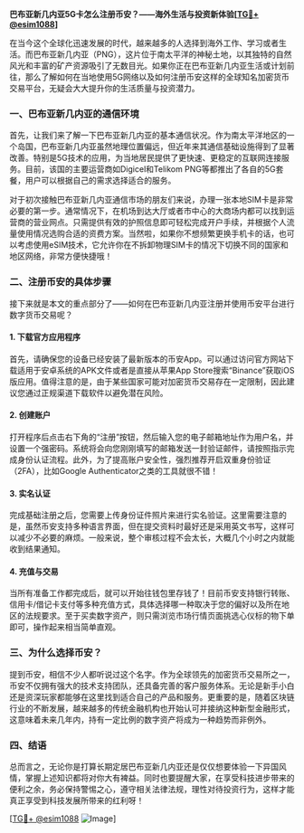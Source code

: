 **巴布亚新几内亚5G卡怎么注册币安？——海外生活与投资新体验[[TG💪+ @esim1088](https://t.me/s/esim1088)]**

在当今这个全球化迅速发展的时代，越来越多的人选择到海外工作、学习或者生活。而巴布亚新几内亚（PNG），这片位于南太平洋的神秘土地，以其独特的自然风光和丰富的矿产资源吸引了无数目光。如果你正在巴布亚新几内亚生活或计划前往，那么了解如何在当地使用5G网络以及如何注册币安这样的全球知名加密货币交易平台，无疑会大大提升你的生活质量与投资潜力。

### 一、巴布亚新几内亚的通信环境

首先，让我们来了解一下巴布亚新几内亚的基本通信状况。作为南太平洋地区的一个岛国，巴布亚新几内亚虽然地理位置偏远，但近年来其通信基础设施得到了显著改善。特别是5G技术的应用，为当地居民提供了更快速、更稳定的互联网连接服务。目前，该国的主要运营商如Digicel和Telikom PNG等都推出了各自的5G套餐，用户可以根据自己的需求选择适合的服务。

对于初次接触巴布亚新几内亚通信市场的朋友们来说，办理一张本地SIM卡是非常必要的第一步。通常情况下，在机场到达大厅或者市中心的大商场内都可以找到运营商的营业网点。只需提供有效的护照信息即可轻松完成开户手续，并根据个人流量使用情况选购合适的资费方案。当然啦，如果你不想频繁更换手机卡的话，也可以考虑使用eSIM技术，它允许你在不拆卸物理SIM卡的情况下切换不同的国家和地区网络，非常方便快捷哦！

### 二、注册币安的具体步骤

接下来就是本文的重点部分了——如何在巴布亚新几内亚注册并使用币安平台进行数字货币交易呢？

#### 1. 下载官方应用程序
首先，请确保您的设备已经安装了最新版本的币安App。可以通过访问官方网站下载适用于安卓系统的APK文件或者是直接从苹果App Store搜索“Binance”获取iOS版应用。值得注意的是，由于某些国家可能对加密货币交易存在一定限制，因此建议您通过正规渠道下载软件以避免潜在风险。

#### 2. 创建账户
打开程序后点击右下角的“注册”按钮，然后输入您的电子邮箱地址作为用户名，并设置一个强密码。系统将会向您刚刚填写的邮箱发送一封验证邮件，请按照指示完成身份认证流程。此外，为了提高账户安全性，强烈推荐开启双重身份验证（2FA），比如Google Authenticator之类的工具就很不错！

#### 3. 实名认证
完成基础注册之后，您需要上传身份证件照片来进行实名验证。这里需要注意的是，虽然币安支持多种语言界面，但在提交资料时最好还是采用英文书写，这样可以减少不必要的麻烦。一般来说，整个审核过程不会太长，大概几个小时之内就能收到结果通知。

#### 4. 充值与交易
当所有准备工作都完成后，就可以开始往钱包里存钱了！目前币安支持银行转账、信用卡/借记卡支付等多种充值方式，具体选择哪一种取决于您的偏好以及所在地区的法规要求。至于买卖数字资产，则只需浏览市场行情页面挑选心仪标的物下单即可，操作起来相当简单直观。

### 三、为什么选择币安？
提到币安，相信不少人都听说过这个名字。作为全球领先的加密货币交易所之一，币安不仅拥有强大的技术支持团队，还具备完善的客户服务体系。无论是新手小白还是资深玩家都能够在这里找到适合自己的产品和服务。更重要的是，随着区块链行业的不断发展，越来越多的传统金融机构也开始认可并接纳这种新型金融形式，这意味着未来几年内，持有一定比例的数字资产将成为一种趋势而非例外。

### 四、结语

总而言之，无论你是打算长期定居巴布亚新几内亚还是仅仅想要体验一下异国风情，掌握上述知识都将对你大有裨益。同时也要提醒大家，在享受科技进步带来的便利之余，务必保持警惕之心，遵守相关法律法规，理性对待投资行为，这样才能真正享受到科技发展所带来的红利呀！

[[TG💪+ @esim1088](https://t.me/s/esim1088) ![Image](https://i.postimg.cc/4NQfJmqS/Snipaste-2025-05-13-00-14-12.png)]